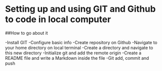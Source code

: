 # Setting up and using GIT and Github to code in local computer

##How to go about it

-Install GIT
-Configure basic info
-Create repository on Github
-Navigate to your home directory on local terminal
-Create a directory and navigate to this new directory
-Initialize git and add the remote origin
-Create a README file and write a Markdown inside the file
-Git add, commit and push
